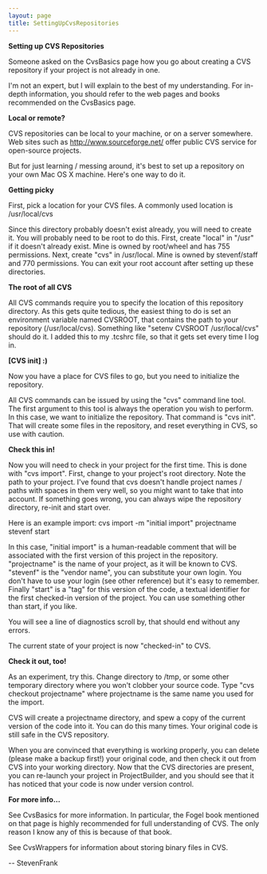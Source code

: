 ```yaml
---
layout: page
title: SettingUpCvsRepositories
---
```




**Setting up CVS Repositories**

Someone asked on the CvsBasics page how you go about creating a CVS repository if your project is not already in one.

I'm not an expert, but I will explain to the best of my understanding.  For in-depth information, you should refer to the web pages and books recommended on the CvsBasics page.

**Local or remote?**

CVS repositories can be local to your machine, or on a server somewhere.  Web sites such as http://www.sourceforge.net/ offer public CVS service for open-source projects.

But for just learning / messing around, it's best to set up a repository on your own Mac OS X machine.  Here's one way to do it.

**Getting picky**

First, pick a location for your CVS files.  A commonly used location is /usr/local/cvs

Since this directory probably doesn't exist already, you will need to create it.  You will probably need to be root to do this.  First, create "local" in "/usr" if it doesn't already exist.  Mine is owned by root/wheel and has 755 permissions.  Next, create "cvs" in /usr/local.  Mine is owned by stevenf/staff and 770 permissions.  You can exit your root account after setting up these directories.

**The root of all CVS**

All CVS commands require you to specify the location of this repository directory.  As this gets quite tedious, the easiest thing to do is set an environment variable named CVSROOT, that contains the path to your repository (/usr/local/cvs).  Something like "setenv CVSROOT /usr/local/cvs" should do it.  I added this to my .tcshrc file, so that it gets set every time I log in.  

**[CVS init] :)**

Now you have a place for CVS files to go, but you need to initialize the repository.

All CVS commands can be issued by using the "cvs" command line tool.  The first argument to this tool is always the operation you wish to perform.  In this case, we want to initialize the repository.  That command is "cvs init".  That will create some files in the repository, and reset everything in CVS, so use with caution.

**Check this in!**

Now you will need to check in your project for the first time.  This is done with "cvs import".  First, change to your project's root directory.  Note the path to your project.  I've found that cvs doesn't handle project names / paths with spaces in them very well, so you might want to take that into account.  If something goes wrong, you can always wipe the repository directory, re-init and start over.

Here is an example import:  cvs import -m "initial import" projectname stevenf start

In this case, "initial import" is a human-readable comment that will be associated with the first version of this project in the repository.  "projectname" is the name of your project, as it will be known to CVS.  "stevenf" is the "vendor name", you can substitute your own login.  You don't have to use your login (see other reference) but it's easy to remember. Finally "start" is a "tag" for this version of the code, a textual identifier for the first checked-in version of the project.  You can use something other than start, if you like.

You will see a line of diagnostics scroll by, that should end without any errors.

The current state of your project is now "checked-in" to CVS.

**Check it out, too!**

As an experiment, try this.  Change directory to /tmp, or some other temporary directory where you won't clobber your source code.  Type "cvs checkout projectname" where projectname is the same name you used for the import.  

CVS will create a projectname directory, and spew a copy of the current version of the code into it.  You can do this many times.  Your original code is still safe in the CVS repository.

When you are convinced that everything is working properly, you can delete (please make a backup first!) your original code, and then check it out from CVS into your working directory.  Now that the CVS directories are present, you can re-launch your project in ProjectBuilder, and you should see that it has noticed that your code is now under version control.

**For more info...**

See CvsBasics for more information.  In particular, the Fogel book mentioned on that page is highly recommended for full understanding of CVS.  The only reason I know any of this is because of that book.

See CvsWrappers for information about storing binary files in CVS.

-- StevenFrank

